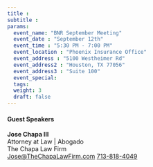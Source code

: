 ```yaml
---
title :
subtitle :
params:
  event_name: "BNR September Meeting"
  event_date : "September 12th"
  event_time : "5:30 PM - 7:00 PM"
  event_location : "Phoenix Insurance Office"
  event_address : "5100 Westheimer Rd"
  event_address2 : "Houston, TX 77056"
  event_address3 : "Suite 100" 
  event_special: 
  tags:
  weight: 3
  draft: false
---
```

#### **Guest Speakers**
**Jose Chapa III**\
Attorney at Law | Abogado\
The Chapa Law Firm\
[Jose@TheChapaLawFirm.com](mailto:{Jose@TheChapaLawFirm.com})
[713-818-4049](tel:7138184049)

